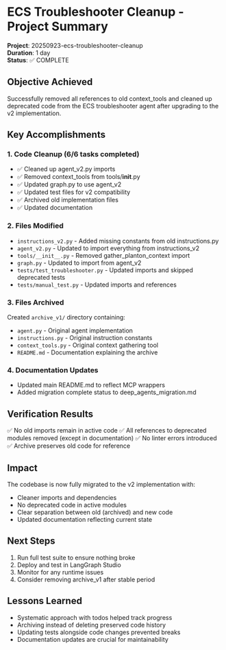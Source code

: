 # ECS Troubleshooter Cleanup - Project Summary

**Project**: 20250923-ecs-troubleshooter-cleanup  
**Duration**: 1 day  
**Status**: ✅ COMPLETE  

## Objective Achieved

Successfully removed all references to old context_tools and cleaned up deprecated code from the ECS troubleshooter agent after upgrading to the v2 implementation.

## Key Accomplishments

### 1. Code Cleanup (6/6 tasks completed)
- ✅ Cleaned up agent_v2.py imports
- ✅ Removed context_tools from tools/__init__.py
- ✅ Updated graph.py to use agent_v2
- ✅ Updated test files for v2 compatibility
- ✅ Archived old implementation files
- ✅ Updated documentation

### 2. Files Modified
- `instructions_v2.py` - Added missing constants from old instructions.py
- `agent_v2.py` - Updated to import everything from instructions_v2
- `tools/__init__.py` - Removed gather_planton_context import
- `graph.py` - Updated to import from agent_v2
- `tests/test_troubleshooter.py` - Updated imports and skipped deprecated tests
- `tests/manual_test.py` - Updated imports and references

### 3. Files Archived
Created `archive_v1/` directory containing:
- `agent.py` - Original agent implementation
- `instructions.py` - Original instruction constants
- `context_tools.py` - Original context gathering tool
- `README.md` - Documentation explaining the archive

### 4. Documentation Updates
- Updated main README.md to reflect MCP wrappers
- Added migration complete status to deep_agents_migration.md

## Verification Results

✅ No old imports remain in active code
✅ All references to deprecated modules removed (except in documentation)
✅ No linter errors introduced
✅ Archive preserves old code for reference

## Impact

The codebase is now fully migrated to the v2 implementation with:
- Cleaner imports and dependencies
- No deprecated code in active modules
- Clear separation between old (archived) and new code
- Updated documentation reflecting current state

## Next Steps

1. Run full test suite to ensure nothing broke
2. Deploy and test in LangGraph Studio
3. Monitor for any runtime issues
4. Consider removing archive_v1 after stable period

## Lessons Learned

- Systematic approach with todos helped track progress
- Archiving instead of deleting preserved code history
- Updating tests alongside code changes prevented breaks
- Documentation updates are crucial for maintainability

